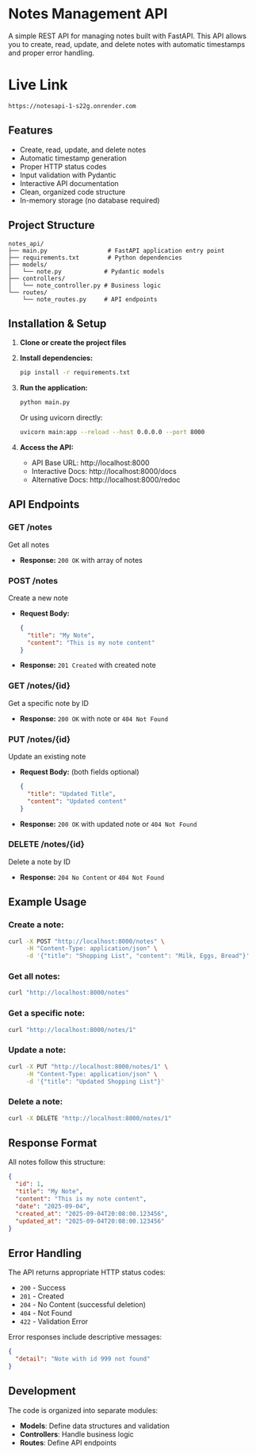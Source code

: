 # Notes Management API

A simple REST API for managing notes built with FastAPI. This API allows you to create, read, update, and delete notes with automatic timestamps and proper error handling.

# Live Link
    https://notesapi-1-s22g.onrender.com

## Features

- Create, read, update, and delete notes
- Automatic timestamp generation
- Proper HTTP status codes
- Input validation with Pydantic
- Interactive API documentation
- Clean, organized code structure
- In-memory storage (no database required)

## Project Structure

```
notes_api/
├── main.py                 # FastAPI application entry point
├── requirements.txt        # Python dependencies
├── models/
│   └── note.py            # Pydantic models
├── controllers/
│   └── note_controller.py # Business logic
└── routes/
    └── note_routes.py     # API endpoints
```

## Installation & Setup

1. **Clone or create the project files**

2. **Install dependencies:**
   ```bash
   pip install -r requirements.txt
   ```

3. **Run the application:**
   ```bash
   python main.py
   ```
   
   Or using uvicorn directly:
   ```bash
   uvicorn main:app --reload --host 0.0.0.0 --port 8000
   ```

4. **Access the API:**
   - API Base URL: http://localhost:8000
   - Interactive Docs: http://localhost:8000/docs
   - Alternative Docs: http://localhost:8000/redoc

## API Endpoints

### GET /notes
Get all notes
- **Response:** `200 OK` with array of notes

### POST /notes
Create a new note
- **Request Body:**
  ```json
  {
    "title": "My Note",
    "content": "This is my note content"
  }
  ```
- **Response:** `201 Created` with created note

### GET /notes/{id}
Get a specific note by ID
- **Response:** `200 OK` with note or `404 Not Found`

### PUT /notes/{id}
Update an existing note
- **Request Body:** (both fields optional)
  ```json
  {
    "title": "Updated Title",
    "content": "Updated content"
  }
  ```
- **Response:** `200 OK` with updated note or `404 Not Found`

### DELETE /notes/{id}
Delete a note by ID
- **Response:** `204 No Content` or `404 Not Found`

## Example Usage

### Create a note:
```bash
curl -X POST "http://localhost:8000/notes" \
     -H "Content-Type: application/json" \
     -d '{"title": "Shopping List", "content": "Milk, Eggs, Bread"}'
```

### Get all notes:
```bash
curl "http://localhost:8000/notes"
```

### Get a specific note:
```bash
curl "http://localhost:8000/notes/1"
```

### Update a note:
```bash
curl -X PUT "http://localhost:8000/notes/1" \
     -H "Content-Type: application/json" \
     -d '{"title": "Updated Shopping List"}'
```

### Delete a note:
```bash
curl -X DELETE "http://localhost:8000/notes/1"
```

## Response Format

All notes follow this structure:
```json
{
  "id": 1,
  "title": "My Note",
  "content": "This is my note content",
  "date": "2025-09-04",
  "created_at": "2025-09-04T20:08:00.123456",
  "updated_at": "2025-09-04T20:08:00.123456"
}
```

## Error Handling

The API returns appropriate HTTP status codes:
- `200` - Success
- `201` - Created
- `204` - No Content (successful deletion)
- `404` - Not Found
- `422` - Validation Error

Error responses include descriptive messages:
```json
{
  "detail": "Note with id 999 not found"
}
```

## Development

The code is organized into separate modules:
- **Models**: Define data structures and validation
- **Controllers**: Handle business logic
- **Routes**: Define API endpoints
